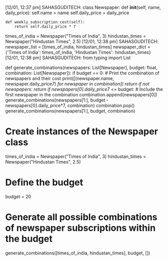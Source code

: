 [12/01, 12:37 pm] SAHASGUDITECH: class Newspaper:
    def __init__(self, name, daily_price):
        self.name = name
        self.daily_price = daily_price
        
    def weekly_subscription_cost(self):
        return self.daily_price * 7

times_of_india = Newspaper("Times of India", 3)
hindustan_times = Newspaper("Hindustan Times", 2.5)
[12/01, 12:38 pm] SAHASGUDITECH: newspaper_list = [times_of_india, hindustan_times]
newspaper_dict = {'Times of India': times_of_india, 'Hindustan Times': hindustan_times}
[12/01, 12:38 pm] SAHASGUDITECH: from typing import List

def generate_combinations(newspapers: List[Newspaper], budget: float, combination: List[Newspaper]):
    if budget == 0:
        # Print the combination of newspapers and their cost
        print([(newspaper.name, newspaper.daily_price*7) for newspaper in combination])
        return
    if not newspapers:
        return
    if newspapers[0].daily_price*7 <= budget:
        # Include the first newspaper in the combination
        combination.append(newspapers[0])
        generate_combinations(newspapers[1:], budget - newspapers[0].daily_price*7, combination)
        combination.pop()
    generate_combinations(newspapers[1:], budget, combination)

# Create instances of the Newspaper class
times_of_india = Newspaper("Times of India", 3)
hindustan_times = Newspaper("Hindustan Times", 2.5)

# Define the budget
budget = 20

# Generate all possible combinations of newspaper subscriptions within the budget
generate_combinations([times_of_india, hindustan_times], budget, [])
